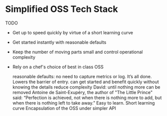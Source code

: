 # Simplified OSS Tech Stack

TODO
* Get up to speed quickly by virtue of a short learning curve
* Get started instantly with reasonable defaults
* Keep the number of moving parts small and control operational complexity
* Rely on a chef's choice of best in class OSS

  reasonable defaults: no need to capture metrics or log. It’s all done.
  Lowers the barrier of entry. can get started and benefit quickly without knowing the details
  reduce complexity
  David: until nothing more can be removed
  Antoine de Saint-Exupéry, the author of "The Little Prince" said: “Perfection is achieved, not when there is nothing more to add, but when there is nothing left to take away.” 
  Easy to learn. Short learning curve
  Encapsulation of the OSS under simpler API
